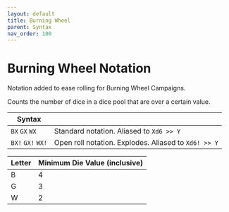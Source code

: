 ```yaml
---
layout: default
title: Burning Wheel
parent: Syntax
nav_order: 100
---
```


# Burning Wheel Notation

Notation added to ease rolling for Burning Wheel Campaigns.

Counts the number of dice in a dice pool that are over a certain value.

| Syntax            |                                                       |
|-------------------|-------------------------------------------------------|
| `BX` `GX` `WX`    | Standard notation. Aliased to `Xd6 >> Y`              |
| `BX!` `GX!` `WX!` | Open roll notation. Explodes. Aliased to `Xd6! >> Y`  |

| Letter | Minimum Die Value (inclusive) |
|--------|-------------------------------|
| B      | 4                             |
| G      | 3                             |
| W      | 2                             |
